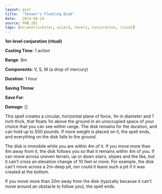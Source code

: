 ```yaml
---
layout: post
title:  "Tenser's Floating Disk"
date:   2014-08-24
source: PHB.282
tags: [arcanetrickster, wizard, level1, conjuration, ritual]
---
```


**1st-level conjuration (ritual)**

**Casting Time**: 1 action

**Range**: 6m

**Components**: V, S, M (a drop of mercury)

**Duration**: 1 hour

**Saving Throw**:

**Save For**:

**Damage**: []

This spell creates a circular, horizontal plane of force, 1m in diameter and 1 inch thick, that floats 1m above the ground in an unoccupied space of your choice that you can see within range. The disk remains for the duration, and can hold up to 500 pounds. If more weight is placed on it, the spell ends, and everything on the disk falls to the ground.

The disk is immobile while you are within 4m of it. If you move more than 4m away from it, the disk follows you so that it remains within 4m of you. If can move across uneven terrain, up or down stairs, slopes and the like, but it can't cross an elevation change of 10 feet or more. For example, the disk can't move across a 2m-deep pit, nor could it leave such a pit if it was created at the bottom.

If you move more than 20m away from the disk (typically because it can't move around an obstacle to follow you), the spell ends.